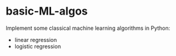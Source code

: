 # basic-ML-algos

Implement some classical machine learning algorithms in Python:
- linear regression
- logistic regression
